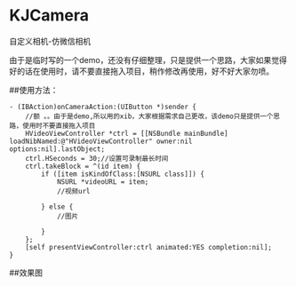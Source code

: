 # KJCamera
自定义相机-仿微信相机

由于是临时写的一个demo，还没有仔细整理，只是提供一个思路，大家如果觉得好的话在使用时，请不要直接拖入项目，稍作修改再使用，好不好大家勿喷。

##使用方法：
```
- (IBAction)onCameraAction:(UIButton *)sender {
    //额 。。由于是demo,所以用的xib，大家根据需求自己更改，该demo只是提供一个思路，使用时不要直接拖入项目
    HVideoViewController *ctrl = [[NSBundle mainBundle] loadNibNamed:@"HVideoViewController" owner:nil options:nil].lastObject;
    ctrl.HSeconds = 30;//设置可录制最长时间
    ctrl.takeBlock = ^(id item) {
        if ([item isKindOfClass:[NSURL class]]) {
            NSURL *videoURL = item;
            //视频url
            
        } else {
            //图片
            
        }
    };
    [self presentViewController:ctrl animated:YES completion:nil];
}
```

##效果图
![]()
